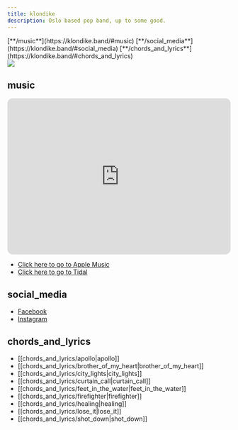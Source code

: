 ```yaml
---
title: klondike
description: Oslo based pop band, up to some good.
---
```


<div class="navigation">[**/music**](https://klondike.band/#music) [**/social_media**](https://klondike.band/#social_media) [**/chords_and_lyrics**](https://klondike.band/#chords_and_lyrics)
</div>

<img src="https://havn.blog/uploads/2024/fellesbilde-liggendeweb.webp">

## music

<iframe style="border-radius:12px" src="https://open.spotify.com/embed/artist/4sMdfFU2LPV51Bi2ngyl1W?utm_source=generator" width="100%" height="352" frameBorder="0" allowfullscreen="" allow="autoplay; clipboard-write; encrypted-media; fullscreen; picture-in-picture" loading="lazy"></iframe>

- [Click here to go to Apple Music](https://music.apple.com/no/artist/klondike/1463406042)
- [Click here to go to Tidal](https://tidal.com/browse/artist/6694130)

## social_media

- [Facebook](https://www.facebook.com/klondikeband)
- [Instagram](https://www.instagram.com/klondikeband)

## chords_and_lyrics

- [[chords_and_lyrics/apollo|apollo]]
- [[chords_and_lyrics/brother_of_my_heart|brother_of_my_heart]]
- [[chords_and_lyrics/city_lights|city_lights]]
- [[chords_and_lyrics/curtain_call|curtain_call]]
- [[chords_and_lyrics/feet_in_the_water|feet_in_the_water]]
- [[chords_and_lyrics/firefighter|firefighter]]
- [[chords_and_lyrics/healing|healing]]
- [[chords_and_lyrics/lose_it|lose_it]]
- [[chords_and_lyrics/shot_down|shot_down]]
